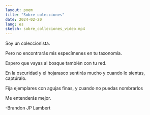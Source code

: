 ```yaml
---
layout: poem
title: "Sobre colecciones"
date: 2024-02-20
lang: es
sketch: sobre_colleciones_video.mp4
---
```


Soy un coleccionista.

Pero no encontrarás mis especímenes
en tu taxonomía.

Espero que vayas al bosque también
con tu red.

En la oscuridad y el hojarasco sentirás mucho
y cuando lo sientas, captúralo.

Fija ejemplares con agujas finas,
y cuando no puedas nombrarlos

Me entenderás mejor.

 -Brandon JP Lambert